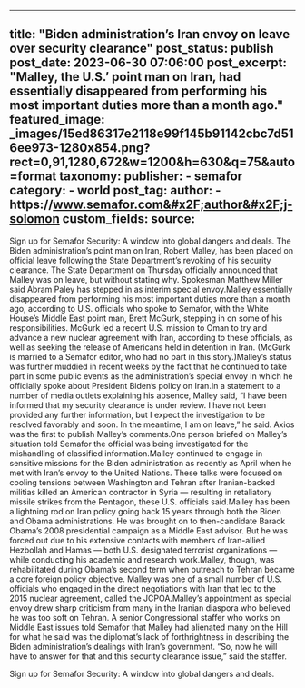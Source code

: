 
---
title: "Biden administration’s Iran envoy on leave over security clearance" 
post_status: publish
post_date: 2023-06-30 07:06:00 
post_excerpt: "Malley, the U.S.’ point man on Iran, had essentially disappeared from performing his most important duties more than a month ago."
featured_image: _images/15ed86317e2118e99f145b91142cbc7d516ee973-1280x854.png?rect&#x3D;0,91,1280,672&amp;w&#x3D;1200&amp;h&#x3D;630&amp;q&#x3D;75&amp;auto&#x3D;format 
taxonomy:
    publisher:
        - semafor
    category:
        - world 
    post_tag:
    author:
        - https:&#x2F;&#x2F;www.semafor.com&#x2F;author&#x2F;j-solomon
custom_fields:
    source: 
---
Sign up for Semafor Security: A window into global dangers and deals.  The Biden administration’s point man on Iran, Robert Malley, has been placed on official leave following the State Department’s revoking of his security clearance. The State Department on Thursday officially announced that Malley was on leave, but without stating why. Spokesman Matthew Miller said Abram Paley has stepped in as interim special envoy.Malley essentially disappeared from performing his most important duties more than a month ago, according to U.S. officials who spoke to Semafor, with the White House’s Middle East point man, Brett McGurk, stepping in on some of his responsibilities. McGurk led a recent U.S. mission to Oman to try and advance a new nuclear agreement with Iran, according to these officials, as well as seeking the release of Americans held in detention in Iran. (McGurk is married to a Semafor editor, who had no part in this story.)Malley’s status was further muddied in recent weeks by the fact that he continued to take part in some public events as the administration’s special envoy in which he officially spoke about President Biden’s policy on Iran.In a statement to a number of media outlets explaining his absence, Malley said, “I have been informed that my security clearance is under review. I have not been provided any further information, but I expect the investigation to be resolved favorably and soon. In the meantime, I am on leave,” he said. Axios was the first to publish Malley’s comments.One person briefed on Malley’s situation told Semafor the official was being investigated for the mishandling of classified information.Malley continued to engage in sensitive missions for the Biden administration as recently as April when he met with Iran’s envoy to the United Nations. These talks were focused on cooling tensions between Washington and Tehran after Iranian-backed militias killed an American contractor in Syria — resulting in retaliatory missile strikes from the Pentagon, these U.S. officials said.Malley has been a lightning rod on Iran policy going back 15 years through both the Biden and Obama administrations. He was brought on to then-candidate Barack Obama’s 2008 presidential campaign as a Middle East advisor. But he was forced out due to his extensive contacts with members of Iran-allied Hezbollah and Hamas — both U.S. designated terrorist organizations — while conducting his academic and research work.Malley, though, was rehabilitated during Obama’s second term when outreach to Tehran became a core foreign policy objective. Malley was one of a small number of U.S. officials who engaged in the direct negotiations with Iran that led to the 2015 nuclear agreement, called the JCPOA.Malley’s appointment as special envoy drew sharp criticism from many in the Iranian diaspora who believed he was too soft on Tehran. A senior Congressional staffer who works on Middle East issues told Semafor that Malley had alienated many on the Hill for what he said was the diplomat’s lack of forthrightness in describing the Biden administration’s dealings with Iran’s government. “So, now he will have to answer for that and this security clearance issue,” said the staffer.

Sign up for Semafor Security: A window into global dangers and deals. 